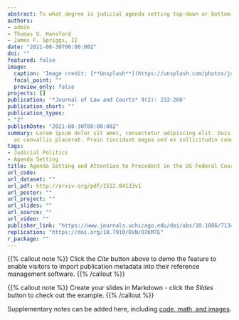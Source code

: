 ```yaml
---
abstract: To what degree is judicial agenda setting top-down or bottom-up? Existing studies lack evidence of the frequency or magnitude of these two processes. We conceptualize the judicial agenda as the legal questions/rules receiving judicial attention, measure it using citations to Supreme Court opinions, and estimate vector autoregression models to identify how each level of court initiates or responds to variation in attention to precedent at other levels of the judiciary. The Supreme Court exerts some top-down control, but agenda setting is more often bottom-up, revealing lower courts are more integral to setting the federal judicial agenda than previously understood.
authors:
- admin
- Thomas G. Hansford
- James F. Spriggs, II
date: "2021-08-30T00:00:00Z"
doi: ""
featured: false
image:
  caption: 'Image credit: [**Unsplash**](https://unsplash.com/photos/jdD8gXaTZsc)'
  focal_point: ""
  preview_only: false
projects: []
publication: '*Journal of Law and Courts* 9(2): 233-260'
publication_short: ""
publication_types:
- "2"
publishDate: "2021-08-30T00:00:00Z"
summary: Lorem ipsum dolor sit amet, consectetur adipiscing elit. Duis posuere tellus
  ac convallis placerat. Proin tincidunt magna sed ex sollicitudin condimentum.
tags:
- Judicial Politics
- Agenda Setting
title: Agenda Setting and Attention to Precedent in the US Federal Courts
url_code: 
url_dataset: ""
url_pdf: http://arxiv.org/pdf/1512.04133v1
url_poster: ""
url_project: ""
url_slides: ""
url_source: ""
url_video: ""
publisher_link: "https://www.journals.uchicago.edu/doi/abs/10.1086/713404"
replication: "https://doi.org/10.7910/DVN/O7KM7E"
r_package: ""
---
```


{{% callout note %}}
Click the *Cite* button above to demo the feature to enable visitors to import publication metadata into their reference management software.
{{% /callout %}}

{{% callout note %}}
Create your slides in Markdown - click the *Slides* button to check out the example.
{{% /callout %}}

Supplementary notes can be added here, including [code, math, and images](https://wowchemy.com/docs/writing-markdown-latex/).
